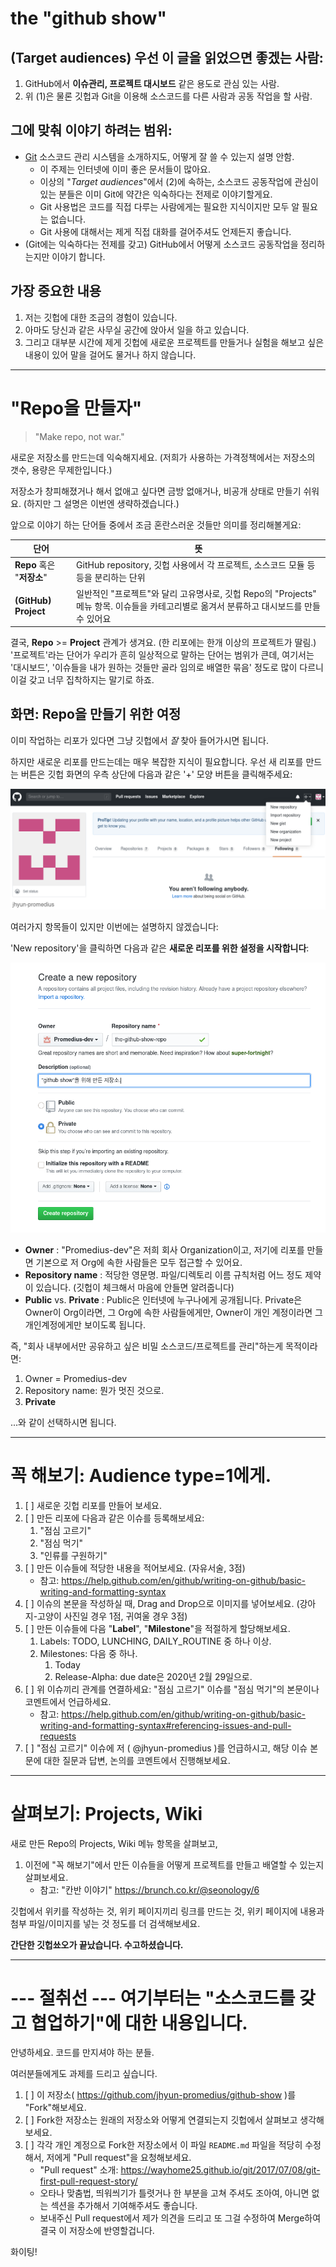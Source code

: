 # the "github show"

## (Target audiences) 우선 이 글을 읽었으면 좋겠는 사람:

   1. GitHub에서 **이슈관리, 프로젝트 대시보드** 같은 용도로 관심 있는 사람.
   2. 위 (1)은 물론 깃헙과 Git을 이용해 소스코드를 다른 사람과 공동 작업을 할 사람.


## 그에 맞춰 이야기 하려는 범위:

   * [Git](https://git-scm.com/) 소스코드 관리 시스템을 소개하지도, 어떻게 잘 쓸 수 있는지 설명 안함.
     * 이 주제는 인터넷에 이미 좋은 문서들이 많아요.
     * 이상의 "_Target audiences_"에서 (2)에 속하는, 소스코드 공동작업에 관심이 있는 분들은 이미
       Git에 약간은 익숙하다는 전제로 이야기할게요.
     * Git 사용법은 코드를 직접 다루는 사람에게는 필요한 지식이지만 모두 알 필요는 없습니다.
     * Git 사용에 대해서는 제게 직접 대화를 걸어주셔도 언제든지 좋습니다.
   * (Git에는 익숙하다는 전제를 갖고) GitHub에서 어떻게 소스코드 공동작업을 정리하는지만 이야기 합니다.

## 가장 중요한 내용

   1. 저는 깃헙에 대한 조금의 경험이 있습니다.
   1. 아마도 당신과 같은 사무실 공간에 앉아서 일을 하고 있습니다.
   1. 그리고 대부분 시간에 제게 깃헙에 새로운 프로젝트를 만들거나 실험을 해보고 싶은 내용이 있어 말을 걸어도 물거나 하지 않습니다.


-----

# "Repo을 만들자"

> "Make repo, not war."

새로운 저장소를 만드는데 익숙해지세요. (저희가 사용하는 가격정책에서는 저장소의 갯수, 용량은 무제한입니다.)

저장소가 창피해졌거나 해서 없애고 싶다면 금방 없애거나, 비공개 상태로 만들기 쉬워요. (하지만 그 설명은 이번엔 생략하겠습니다.)

앞으로 이야기 하는 단어들 중에서 조금 혼란스러운 것들만 의미를 정리해볼게요:

단어 | 뜻
-----|-----------
**Repo** 혹은 "**저장소**" | GitHub repository, 깃헙 사용에서 각 프로젝트, 소스코드 모듈 등등을 분리하는 단위
**(GitHub) Project** | 일반적인 "프로젝트"와 달리 고유명사로, 깃헙 Repo의 "Projects" 메뉴 항목. 이슈들을 카테고리별로 옮겨서 분류하고 대시보드를 만들 수 있어요


결국, **Repo** >= **Project** 관계가 생겨요. (한 리포에는 한개 이상의 프로젝트가 딸림.)
'프로젝트'라는 단어가 우리가 흔히 일상적으로 말하는 단어는 범위가 큰데, 여기서는 '대시보드', '이슈들을 내가 원하는 것들만 골라 임의로 배열한 묶음' 정도로 많이 다르니 이걸 갖고 너무 집착하지는 말기로 하죠.



## 화면: Repo을 만들기 위한 여정

이미 작업하는 리포가 있다면 그냥 깃헙에서 *잘* 찾아 들어가시면 됩니다.

하지만 새로운 리포를 만드는데는 매우 복잡한 지식이 필요합니다. 우선 새 리포를 만드는 버튼은 깃헙 화면의 우측 상단에 다음과 같은 '+' 모양 버튼을 클릭해주세요:

![어디에 '+'버튼이 있는가](/images/new-repo.png)


여러가지 항목들이 있지만 이번에는 설명하지 않겠습니다:

'New repository'을 클릭하면 다음과 같은 **새로운 리포를 위한 설정을 시작합니다**:

![새로운 repo의 설정](/images/new-repo-form.png)


   * **Owner** : "Promedius-dev"은 저희 회사 Organization이고, 저기에 리포를 만들면 기본으로 저 Org에 속한 사람들은 모두 접근할 수 있어요.
   * **Repository name** : 적당한 영문명. 파일/디렉토리 이름 규칙처럼 어느 정도 제약이 있습니다. (깃헙이 체크해서 마음에 안들면 알려줍니다)
   * **Public** vs. **Private** : Public은 인터넷에 누구나에게 공개됩니다. Private은 Owner이 Org이라면, 그 Org에 속한 사람들에게만, Owner이 개인 계정이라면 그 개인계정에게만 보이도록 됩니다.

즉, "회사 내부에서만 공유하고 싶은 비밀 소스코드/프로젝트를 관리"하는게 목적이라면:

   1. Owner = Promedius-dev
   2. Repository name: 뭔가 멋진 것으로.
   3. **Private**

...와 같이 선택하시면 됩니다.


------

# 꼭 해보기: Audience type=1에게.

   1. [ ] 새로운 깃헙 리포를 만들어 보세요.
   1. [ ] 만든 리포에 다음과 같은 이슈를 등록해보세요:
      1. "점심 고르기"
	    2. "점심 먹기"
	    3. "인류를 구원하기"
   1. [ ] 만든 이슈들에 적당한 내용을 적어보세요. (자유서술, 3점)
      * 참고: https://help.github.com/en/github/writing-on-github/basic-writing-and-formatting-syntax
   1. [ ] 이슈의 본문을 작성하실 때, Drag and Drop으로 이미지를 넣어보세요. (강아지-고양이 사진일 경우 1점, 귀여울 경우 3점)
   1. [ ] 만든 이슈들에 다음 "**Label**", "**Milestone**"을 적절하게 할당해보세요.
      1. Labels: TODO, LUNCHING, DAILY_ROUTINE 중 하나 이상.
      2. Milestones: 다음 중 하나.
         1. Today
         1. Release-Alpha: due date은 2020년 2월 29일으로.
   1. [ ] 위 이슈끼리 관계를 연결하세요: "점심 고르기" 이슈를 "점심 먹기"의 본문이나 코멘트에서 언급하세요.
      * 참고: https://help.github.com/en/github/writing-on-github/basic-writing-and-formatting-syntax#referencing-issues-and-pull-requests
   1. [ ] "점심 고르기" 이슈에 저 ( @jhyun-promedius )를 언급하시고, 해당 이슈 본문에 대한 질문과 답변, 논의를 코멘트에서 진행해보세요.

------

# 살펴보기: Projects, Wiki

새로 만든 Repo의 Projects, Wiki 메뉴 항목을 살펴보고,

   1. 이전에 "꼭 해보기"에서 만든 이슈들을 어떻게 프로젝트를 만들고 배열할 수 있는지 살펴보세요.
      * 참고: "칸반 이야기" https://brunch.co.kr/@seonology/6

깃헙에서 위키를 작성하는 것, 위키 페이지끼리 링크를 만드는 것, 위키 페이지에 내용과 첨부 파일/이미지를 넣는 것 정도를 더 검색해보세요.


**간단한 깃헙쑈오가 끝났습니다. 수고하셨습니다.**

------
# --- 절취선 --- 여기부터는 "소스코드를 갖고 협업하기"에 대한 내용입니다.

안녕하세요. 코드를 만지셔야 하는 분들.

여러분들에게도 과제를 드리고 싶습니다.

  1. [ ] 이 저장소( https://github.com/jhyun-promedius/github-show )를 "Fork"해보세요.
  1. [ ] Fork한 저장소는 원래의 저장소와 어떻게 연결되는지 깃헙에서 살펴보고 생각해보세요.
  1. [ ] 각각 개인 계정으로 Fork한 저장소에서 이 파일 `README.md` 파일을 적당히 수정해서, 저에게 "Pull request"을 요청해보세요.
     * "Pull request" 소개: https://wayhome25.github.io/git/2017/07/08/git-first-pull-request-story/
     * 오타나 맞춤법, 띄워씌기가 틀렷거나 한 부분을 고쳐 주셔도 조아여, 아니면 없는 섹션을 추가해서 기여해주셔도 좋습니다.
     * 보내주신 Pull request에서 제가 의견을 드리고 또 그걸 수정하여 Merge하여 결국 이 저장소에 반영할겁니다.

화이팅!

